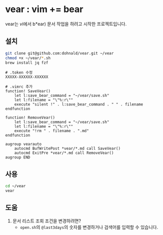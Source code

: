 # vear : vim += bear
vear는 *v*i에서 b*ear) 문서 작업을 하려고 시작한 프로젝트입니다. 

## 설치

```bash
git clone git@github.com:dohnald/vear.git ~/vear
chmod +x ~/vear/*.sh
brew install jq fzf
```

```shell
# .token 수정
XXXXX-XXXXXX-XXXXXX
```

```shell
# .vimrc 추가
function! SaveVear()
    let l:save_bear_command = "~/vear/save.sh"
    let l:filename = "\"%:r\""
    execute "silent !" . l:save_bear_command . " " . filename
endfunction

function! RemoveVear()
    let l:save_bear_command = "~/vear/save.sh"
    let l:filename = "\"%:r\""
    execute "!rm " . filename . ".md"
endfunction

augroup vearauto
    autocmd BufWritePost *vear/*.md call SaveVear()
    autocmd ExitPre *vear/*.md call RemoveVear()
augroup END
```

## 사용 

```bash
cd ~/vear
vear
```

## 도움 

1. 문서 리스트 조회 조건을 변경하려면?
	* `open.sh`의 `@last3days`의 숫자를 변경하거나 검색어를 입력할 수 있습니다.
